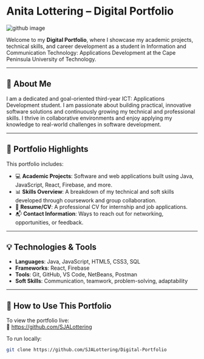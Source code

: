 # Anita Lottering – Digital Portfolio

![github image](https://github.com/user-attachments/assets/03162dd5-d175-494e-9b58-09d9c5955a92)

Welcome to my **Digital Portfolio**, where I showcase my academic projects, technical skills, and career development as a student in Information and Communication Technology: Applications Development at the Cape Peninsula University of Technology.

---

## 📌 About Me

I am a dedicated and goal-oriented third-year ICT: Applications Development student. I am passionate about building practical, innovative software solutions and continuously growing my technical and professional skills. I thrive in collaborative environments and enjoy applying my knowledge to real-world challenges in software development.

---

## 📁 Portfolio Highlights

This portfolio includes:

- 💻 **Academic Projects**: Software and web applications built using Java, JavaScript, React, Firebase, and more.
- 📊 **Skills Overview**: A breakdown of my technical and soft skills developed through coursework and group collaboration.
- 📄 **Resume/CV**: A professional CV for internship and job applications.
- 📬 **Contact Information**: Ways to reach out for networking, opportunities, or feedback.

---

## 💡 Technologies & Tools

- **Languages**: Java, JavaScript, HTML5, CSS3, SQL  
- **Frameworks**: React, Firebase  
- **Tools**: Git, GitHub, VS Code, NetBeans, Postman  
- **Soft Skills**: Communication, teamwork, problem-solving, adaptability

---

## 🚀 How to Use This Portfolio

To view the portfolio live:  
🔗 https://github.com/SJALottering

To run locally:

```bash
git clone https://github.com/SJALottering/Digital-Portfolio


